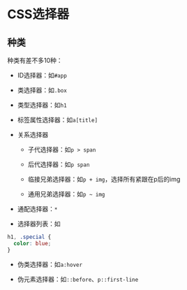# CSS选择器

## 种类



种类有差不多10种：

- ID选择器：如`#app`

- 类选择器：如`.box`

- 类型选择器：如`h1`

- 标签属性选择器：如`a[title]`

- 关系选择器
  
  - 子代选择器：如`p > span`
  
  - 后代选择器：如`p span`
  
  - 临接兄弟选择器：如`p + img`，选择所有紧跟在p后的img
  
  - 通用兄弟选择器：如`p ~ img`

- 通配选择器：`*`

- 选择器列表：如

```css
h1, .special {
  color: blue;
} 
```

- 伪类选择器：如`a:hover`

- 伪元素选择器：如`::before`、`p::first-line`




